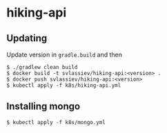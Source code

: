 # hiking-api

## Updating
Update version in `gradle.build` and then
```shell script
$ ./gradlew clean build
$ docker build -t svlassiev/hiking-api:<version> .
$ docker push svlassiev/hiking-api:<version>
$ kubectl apply -f k8s/hiking-api.yml
```

## Installing mongo
```shell script
$ kubectl apply -f k8s/mongo.yml
```
